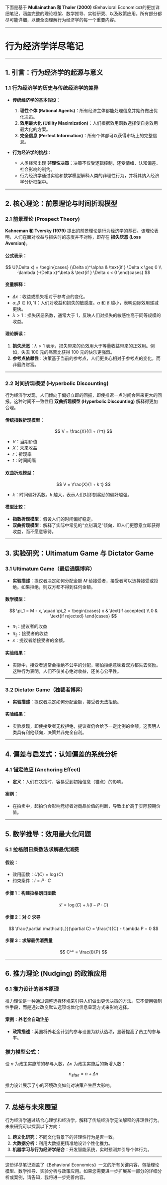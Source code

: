 下面是基于 **Mullainathan 和 Thaler (2000)** 《Behavioral Economics》的更加详细笔记，涵盖完整的理论框架、数学推导、实验研究、以及政策应用。所有部分都尽可能详细，以便全面理解行为经济学的每一个重要内容。

---

# **行为经济学详尽笔记**

---

## **1. 引言：行为经济学的起源与意义**  

### **1.1 行为经济学的历史与传统经济学的差异**  
- **传统经济学的基本假设**：
  1. **理性个体 (Rational Agents)**：所有经济主体都能处理信息并始终做出优化决策。  
  2. **效用最大化 (Utility Maximization)**：人们根据效用函数选择使自身效用最大化的方案。  
  3. **完全信息 (Perfect Information)**：所有个体都可以获得市场上的完整信息。

- **行为经济学的挑战**：
  - 人类经常出现 **非理性决策**：决策不仅受逻辑控制，还受情绪、认知偏差、社会影响的制约。
  - 行为经济学通过实验和数学模型解释人类的非理性行为，并将其纳入经济学分析框架中。

---

## **2. 核心理论：前景理论与时间折现模型**

### **2.1 前景理论 (Prospect Theory)**  
**Kahneman 和 Tversky (1979)** 提出的前景理论是行为经济学的基石。该理论表明，人们在面对收益与损失时的态度并不对称，即存在 **损失厌恶 (Loss Aversion)**。

#### **公式表示：**

$$
U(\Delta x) = 
\begin{cases}
(\Delta x)^\alpha & \text{if } \Delta x \geq 0 \\
-\lambda (-\Delta x)^\beta & \text{if } \Delta x < 0
\end{cases}
$$

#### **变量解释**：
- $\Delta x$：收益或损失相对于参考点的变化。  
- $\alpha, \beta \in (0, 1)$：人们对收益和损失的敏感度。$\alpha$ 和 $\beta$ 越小，表明边际效用递减更快。  
- $\lambda > 1$：损失厌恶系数，通常大于 1，反映人们对损失的敏感性高于同等规模的收益。

#### **理论解读**：
1. **损失厌恶**：$\lambda > 1$ 表示，损失带来的负效用大于等量收益带来的正效用。例如，失去 100 元的痛苦比获得 100 元的快乐更强烈。
2. **参考点依赖性**：决策基于当前的参考点，人们更关心相对于参考点的变化，而非最终财富。

---

### **2.2 时间折现模型 (Hyperbolic Discounting)**  
行为经济学发现，人们倾向于偏好立即的回报，即使推迟一点时间会带来更大的回报。这种时间不一致性用 **双曲折现模型 (Hyperbolic Discounting)** 解释得更加合理。

#### **传统指数折现模型：**

$$
V = \frac{X}{(1 + r)^t}
$$

- $V$：当期价值  
- $X$：未来收益  
- $r$：折现率  
- $t$：时间间隔

#### **双曲折现模型：**

$$
V = \frac{X}{1 + k t}
$$

- $k$：时间偏好系数。$k$ 越大，表示人们对即刻奖励的偏好越强。

#### **模型比较**：
- **指数折现模型**：假设人们的时间偏好稳定。  
- **双曲折现模型**：解释了实际中常见的“立刻满足”倾向，即人们更愿意立即获得收益，而不愿意等待。

---

## **3. 实验研究：Ultimatum Game 与 Dictator Game**

### **3.1 Ultimatum Game（最后通牒博弈）**  
- **实验描述**：提议者决定如何分配金额 $M$ 给接受者，接受者可以选择接受或拒绝。如果拒绝，则双方都不得到任何金额。

#### **数学模型**：

$$
\pi_1 = M - x, \quad \pi_2 = 
\begin{cases}
x & \text{if accepted} \\
0 & \text{if rejected}
\end{cases}
$$

- $\pi_1$：提议者的收益  
- $\pi_2$：接受者的收益  
- $x$：提议者给接受者的金额。

#### **实验结果**：
- 实际中，接受者通常会拒绝不公平的分配，哪怕拒绝意味着双方都失去奖励。这种行为表明，人们不仅关心绝对收益，还关心公平性。

---

### **3.2 Dictator Game（独裁者博弈）**  
- **实验描述**：提议者决定如何分配金额，接受者无法拒绝。

#### **实验结果**：
- 实验发现，即使接受者无权拒绝，提议者仍会给予一定比例的金额。这表明人类具有利他倾向，决策并非完全自利。

---

## **4. 偏差与启发式：认知偏差的系统分析**

### **4.1 锚定效应 (Anchoring Effect)**  
- **定义**：人们在决策时，容易受到初始信息（锚点）的影响。

#### **案例**：
- 在拍卖中，起拍价会影响竞标者对商品价值的判断，导致出价高于实际预期价值。

---

## **5. 数学推导：效用最大化问题**

### **5.1 拉格朗日乘数法求解最优消费**

#### **假设**：
- 效用函数：$U(C) = \log(C)$  
- 约束条件：$I = P \cdot C$

#### **步骤 1：构建拉格朗日函数**

$$
\mathcal{L} = \log(C) + \lambda (I - P \cdot C)
$$

#### **步骤 2：对 $C$ 求导**

$$
\frac{\partial \mathcal{L}}{\partial C} = \frac{1}{C} - \lambda P = 0
$$

#### **步骤 3：求解最优消费量**

$$
C^* = \frac{I}{P}
$$

---

## **6. 推力理论 (Nudging) 的政策应用**

### **6.1 推力设计的基本原理**  
推力理论是一种通过调整选择环境来引导人们做出更优决策的方法。它不使用强制性手段，而是通过改变默认选项或优化信息呈现方式来影响选择。

#### **案例：养老金自动注册**  
- **政策描述**：英国将养老金计划的参与设置为默认选项，显著提高了员工的参与率。

### **推力模型公式：**

设 $n$ 为政策实施前的参与人数，$\Delta n$ 为政策实施后的新增人数：

$$
n_{\text{after}} = n + \Delta n
$$

推力设计展示了小的环境改变如何对决策产生巨大影响。

---

## **7. 总结与未来展望**

行为经济学通过结合心理学和经济学，解释了传统经济学无法解释的非理性行为。未来研究可以探索以下方向：
1. **跨文化研究**：不同文化背景下的非理性行为是否一致。  
2. **大数据分析**：利用大数据更精准地设计个性化推力。  
3. **机器学习与行为经济学结合**：开发智能系统，实时预测并引导个体行为。

---

这份详尽笔记涵盖了《Behavioral Economics》一文的所有关键内容，包括理论模型、数学推导、实验分析与政策应用。如果您需要进一步扩展某一部分的详细分析或案例，请告知，我将进一步完善内容。